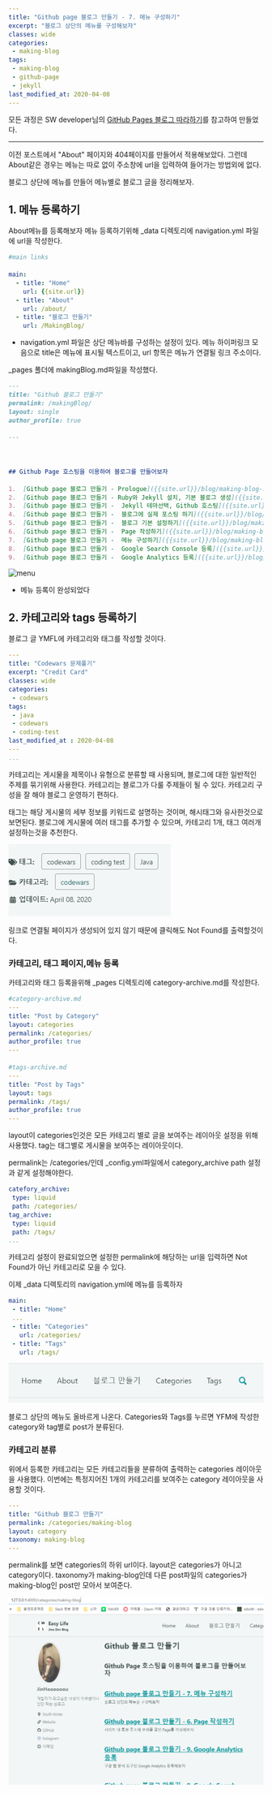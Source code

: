 ```yaml
---
title: "Github page 블로그 만들기 - 7. 메뉴 구성하기"
excerpt: "블로그 상단의 메뉴를 구성해보자"
classes: wide
categories:
 - making-blog
tags:
 - making-blog
 - github-page
 - jekyll
last_modified_at: 2020-04-08
---
```




모든 과정은 SW developer님의 [GitHub Pages 블로그 따라하기](https://devinlife.com/howto/)를 참고하여 만들었다.

---

이전 포스트에서 "About" 페이지와 404페이지를 만들어서 적용해보았다. 그런데 About같은 경우는 메뉴는 따로 없이 주소창에 url을 입력하여 들어가는 방법외에 없다.

블로그 상단에 메뉴를 만들어 메뉴별로 블로그 글을 정리해보자.

## 1. 메뉴 등록하기

About메뉴를 등록해보자 메뉴 등록하기위해 _data 디렉토리에 navigation.yml 파일에 url을 작성한다.

```yaml
#main links

main:
  - title: "Home"
    url: {{site.url}}
  - title: "About"
    url: /about/
  - title: "블로그 만들기"
    url: /MakingBlog/
```

* navigation.yml 파일은 상단 메뉴바를 구성하는 설정이 있다. 메뉴 하이퍼링크 모음으로 title은 메뉴에 표시될 텍스트이고, url 항목은 메뉴가 연결될 링크 주소이다.



_pages 폴더에 makingBlog.md파일을 작성했다.

```markdown
---
title: "Github 블로그 만들기"
permalink: /makingBlog/
layout: single
author_profile: true

---



## Github Page 호스팅을 이용하여 블로그를 만들어보자

1.  [Github page 블로그 만들기 - Prologue]({{site.url}}/blog/making-blog-1/)
2.  [Github page 블로그 만들기 - Ruby와 Jekyll 설치, 기본 블로그 생성]({{site.url}}/blog/making-blog-2/)
3.  [Github page 블로그 만들기 -  Jekyll 테마선택, Github 호스팅]({{site.url}}/blog/making-blog-3/)
4.  [Github page 블로그 만들기 -  블로그에 실제 포스팅 하기]({{site.url}}/blog/making-blog-4/)
5.  [Github page 블로그 만들기 -  블로그 기본 설정하기]({{site.url}}/blog/making-blog-5/)
6.  [Github page 블로그 만들기 -  Page 작성하기]({{site.url}}/blog/making-blog-6/)
7.  [Github page 블로그 만들기 -  메뉴 구성하기]({{site.url}}/blog/making-blog-7/)
8.  [Github page 블로그 만들기 -  Google Search Console 등록]({{site.url}}/blog/making-blog-8/)
9.  [Github page 블로그 만들기 -  Google Analytics 등록]({{site.url}}/blog/making-blog-9/)


```



![menu]({{site.url}}/assets/images/2020-04-07-making-blog-7.assets/menu.png)

* 메뉴 등록이 완성되었다



## 2. 카테고리와 tags 등록하기

블로그 글 YMFL에 카테고리와 태그를 작성할 것이다.

```yaml
---
title: "Codewars 문제풀기"
excerpt: "Credit Card"
classes: wide
categories:
 - codewars
tags:
 - java
 - codewars
 - coding-test
last_modified_at : 2020-04-08
---
...
```

카테고리는 게시물을 제목이나 유형으로 분류할 때 사용되며, 블로그에 대한 일반적인 주제를 묶기위해 사용한다. 카테고리는 블로그가 다룰 주제들이 될 수 있다. 카테고리 구성을 잘 해야 블로그 운영하기 편하다.

태그는 해당 게시물의 세부 정보를 키워드로 설명하는 것이며, 해시태그와 유사한것으로 보면된다. 블로그에 게시물에 여러 태그를 추가할 수 있으며, 카테고리 1개, 태그 여러개 설정하는것을 추천한다.

![image-20200408135525036](2020-04-07-making-blog-7.assets/image-20200408135525036.png)

링크로 연결될 페이지가 생성되어 있지 않기 때문에 클릭해도 Not Found를 출력할것이다.



### 카테고리, 태그 페이지,메뉴 등록

카테고리와 태그 등록을위해 _pages 디렉토리에 category-archive.md를 작성한다.

```yaml
#category-archive.md
---
title: "Post by Category"
layout: categories
permalink: /categories/
author_profile: true
---

#tags-archive.md
---
title: "Post by Tags"
layout: tags
permalink: /tags/
author_profile: true
---
```

layout이 categories인것은 모든 카테고리 별로 글을 보여주는 레이아웃 설정을 위해 사용했다. tag는 태그별로 게시물을 보여주는 레이아웃이다.

permalink는 /categories/인데 _config.yml파일에서 category_archive path 설정과 같게 설정해야한다.

```yaml
catefory_archive:
 type: liquid
 path: /categories/
tag_archive:
 type: liquid
 path: /tags/
...
```

카테고리 설정이 완료되었으면 설정한 permalink에 해당하는 url을 입력하면 Not Found가 아닌 카테고리로 모을 수 있다.

이제 _data 디렉토리의 navigation.yml에 메뉴를 등록하자

```yaml
main:
 - title: "Home"
 ...
 - title: "Categories"
   url: /categories/
 - title: "Tags"
   url: /tags/
```



![image-20200408140534305](2020-04-07-making-blog-7.assets/image-20200408140534305.png)

블로그 상단의 메뉴도 올바르게 나온다. Categories와 Tags를 누르면 YFM에 작성한 category와 tag별로 post가 분류된다.



### 카테고리 분류

위에서 등록한 카테고리는 모든 카테고리들을 분류하여 출력하는 categories 레이아웃을 사용했다. 이번에는 특정지어진 1개의 카테고리를 보여주는 category 레이아웃을 사용할 것이다.

```yaml
---
title: "Github 블로그 만들기"
permalink: /categories/making-blog
layout: category
taxonomy: making-blog
---
```

permalink를 보면 categories의 하위 url이다. layout은 categories가 아니고 category이다. taxonomy가 making-blog인데 다른 post파일의 categories가 making-blog인 post만 모아서 보여준다.

![image-20200408143827954](2020-04-07-making-blog-7.assets/image-20200408143827954.png)

 